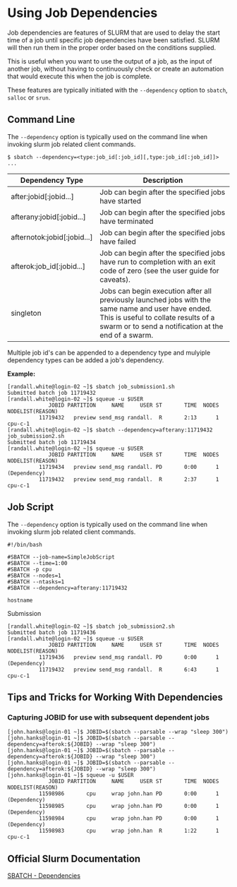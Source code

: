 # Using Job Dependencies

Job dependencies are features of SLURM that are used to delay the start time of a job until specific job dependencies have been satisfied. SLURM will then run them in the proper order based on the conditions supplied.  

This is useful when you want to use the output of a job, as the input of another job, without having to continuously check or create an automation that would execute this when the job is complete. 

These features are typically initiated with the `--dependency` option to `sbatch`, `salloc` or `srun`.

## Command Line


The `--dependency` option is typically used on the command line when invoking slurm job related client commands.


```
$ sbatch --dependency=<type:job_id[:job_id][,type:job_id[:job_id]]> ...
```


| Dependency Type | Description |
| -------- | -------- |
| after:jobid[:jobid...] | Job can begin after the specified jobs have started|
| afterany:jobid[:jobid...] | Job can begin after the specified jobs have terminated|
| afternotok:jobid[:jobid...] | Job can begin after the specified jobs have failed|
| afterok:job_id[:jobid...]     | Job can begin after the specified jobs have run to completion with an exit code of zero (see the user guide for caveats).|
|singleton |Jobs can begin execution after all previously launched jobs with the same name and user have ended. This is useful to collate results of a swarm or to send a notification at the end of a swarm.|


Multiple job id's can be appended to a dependency type and mulyiple dependency types can be added a job's dependency.

**Example:**

```
[randall.white@login-02 ~]$ sbatch job_submission1.sh
Submitted batch job 11719432
[randall.white@login-02 ~]$ squeue -u $USER
             JOBID PARTITION     NAME     USER ST       TIME  NODES NODELIST(REASON)
          11719432   preview send_msg randall.  R       2:13      1 cpu-c-1
[randall.white@login-02 ~]$ sbatch --dependency=afterany:11719432 job_submission2.sh
Submitted batch job 11719434
[randall.white@login-02 ~]$ squeue -u $USER
             JOBID PARTITION     NAME     USER ST       TIME  NODES NODELIST(REASON)
          11719434   preview send_msg randall. PD       0:00      1 (Dependency)
          11719432   preview send_msg randall.  R       2:37      1 cpu-c-1
```



## Job Script
The `--dependency` option is typically used on the command line when invoking slurm job related client commands.

```
#!/bin/bash

#SBATCH --job-name=SimpleJobScript
#SBATCH --time=1:00
#SBATCH -p cpu
#SBATCH --nodes=1
#SBATCH --ntasks=1
#SBATCH --dependency=afterany:11719432

hostname

```

Submission
```
[randall.white@login-02 ~]$ sbatch job_submission2.sh
Submitted batch job 11719436
[randall.white@login-02 ~]$ squeue -u $USER
             JOBID PARTITION     NAME     USER ST       TIME  NODES NODELIST(REASON)
          11719436   preview send_msg randall. PD       0:00      1 (Dependency)
          11719432   preview send_msg randall.  R       6:43      1 cpu-c-1
```



## Tips and Tricks for Working With Dependencies

### Capturing JOBID for use with subsequent dependent jobs

```
[john.hanks@login-01 ~]$ JOBID=$(sbatch --parsable --wrap "sleep 300")
[john.hanks@login-01 ~]$ JOBID=$(sbatch --parsable --dependency=afterok:${JOBID} --wrap "sleep 300")
[john.hanks@login-01 ~]$ JOBID=$(sbatch --parsable --dependency=afterok:${JOBID} --wrap "sleep 300")
[john.hanks@login-01 ~]$ JOBID=$(sbatch --parsable --dependency=afterok:${JOBID} --wrap "sleep 300")
[john.hanks@login-01 ~]$ squeue -u $USER
             JOBID PARTITION     NAME     USER ST       TIME  NODES NODELIST(REASON)
          11598986       cpu     wrap john.han PD       0:00      1 (Dependency)
          11598985       cpu     wrap john.han PD       0:00      1 (Dependency)
          11598984       cpu     wrap john.han PD       0:00      1 (Dependency)
          11598983       cpu     wrap john.han  R       1:22      1 cpu-c-1

```

## Official Slurm Documentation

[SBATCH - Dependencies](https://slurm.schedmd.com/srun.html#OPT_dependency)
